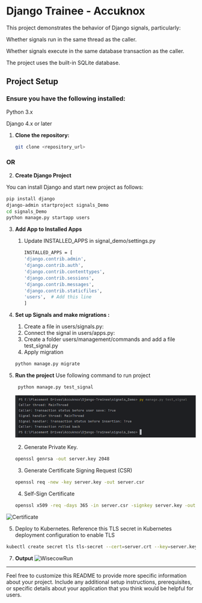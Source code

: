 # Django Trainee  - Accuknox
This project demonstrates the behavior of Django signals, particularly:

Whether signals run in the same thread as the caller.

Whether signals execute in the same database transaction as the caller.

The project uses the built-in SQLite database.

  

## Project Setup

### Ensure you have the following installed:

Python 3.x

Django 4.x or later

1. **Clone the repository:**

   ```bash
   git clone <repository_url>
   ```
### OR

2. **Create Django Project**

You can install Django and start new project as follows:


```bash
pip install django
django-admin startproject signals_Demo
cd signals_Demo
python manage.py startapp users
```



3. **Add App to Installed Apps**
   1. Update INSTALLED_APPS in signal_demo/settings.py
      
      ```bash
      INSTALLED_APPS = [
      'django.contrib.admin',
      'django.contrib.auth',
      'django.contrib.contenttypes',
      'django.contrib.sessions',
      'django.contrib.messages',
      'django.contrib.staticfiles',
      'users',  # Add this line
      ]
      ```
 

   

4. **Set up Signals and make migrations :**
 
   1. Create a file in users/signals.py:
   2. Connect the signal in users/apps.py:
   3. Create a folder users/management/commands and add a file test_signal.py
   4. Apply migration
      
    ```bash
    python manage.py migrate
   ```
       
5. **Run the project**
   Use following command to run project 
   ```bash
    python manage.py test_signal
   ```

   ![Output](output.png)

   
   2. Generate Private Key.
      
   ```bash
   openssl genrsa -out server.key 2048
   ```
   3. Generate Certificate Signing Request (CSR)
      
   ```bash
   openssl req -new -key server.key -out server.csr
   ```
   4. Self-Sign Certificate
      
   ```bash
   openssl x509 -req -days 365 -in server.csr -signkey server.key -out server.crt
   ```
![Certificate](sert.png)
   
   5. Deploy to Kubernetes. Reference this TLS secret in Kubernetes deployment configuration to enable TLS
      
   ```bash
   kubectl create secret tls tls-secret --cert=server.crt --key=server.key
   ```
7. **Output**
   ![WisecowRun](wisecowOutput.png)
---

Feel free to customize this README to provide more specific information about your project. Include any additional setup instructions, prerequisites, or specific details about your application that you think would be helpful for users.
